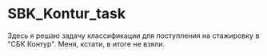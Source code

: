 # SBK_Kontur_task
Здесь я решаю задачу классификации для поступления на стажировку в "СБК Контур". Меня, кстати, в итоге не взяли.
